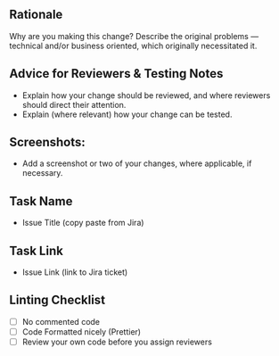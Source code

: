 ## Rationale

Why are you making this change? Describe the original problems — technical and/or business oriented, which originally necessitated it.

## Advice for Reviewers & Testing Notes

- Explain how your change should be reviewed, and where reviewers should direct their attention.
- Explain (where relevant) how your change can be tested.

## Screenshots:

- Add a screenshot or two of your changes, where applicable, if necessary.

## Task Name

- Issue Title (copy paste from Jira)

## Task Link

- Issue Link (link to Jira ticket)

## Linting Checklist
- [ ] No commented code
- [ ] Code Formatted nicely (Prettier)
- [ ] Review your own code before you assign reviewers
